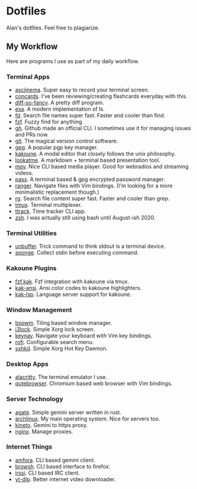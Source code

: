# Dotfiles
Alan's dotfiles. Feel free to plagiarize.

## My Workflow
Here are programs I use as part of my daily workflow.

### Terminal Apps
- [asciinema](https://asciinema.org/). Super easy to record your terminal screen.
- [concards](https://github.com/alanxoc3/concards). I've been reviewing/creating flashcards everyday with this.
- [diff-so-fancy](https://github.com/so-fancy/diff-so-fancy). A pretty diff program.
- [exa](https://github.com/ogham/exa). A modern implementation of ls.
- [fd](https://github.com/sharkdp/fd). Search file names super fast. Faster and cooler than find.
- [fzf](https://github.com/junegunn/fzf). Fuzzy find for anything.
- [gh](https://cli.github.com/). Github made an official CLI. I sometimes use it for managing issues and PRs now.
- [git](https://git-scm.com/). The magical version control software.
- [gpg](https://gnupg.org/). A popular pgp key manager.
- [kakoune](http://kakoune.org/). A modal editor that closely follows the unix philosophy.
- [lookatme](https://github.com/d0c-s4vage/lookatme). A markdown + terminal based presentation tool.
- [mpv](https://mpv.io/). Nice CLI based media player. Good for webradios and streaming videos.
- [pass](https://www.passwordstore.org/). A terminal based & gpg encrypted password manager.
- [ranger](https://github.com/ranger/ranger). Navigate files with Vim bindings. (I'm looking for a more minimalistic replacement though.)
- [rg](https://github.com/BurntSushi/ripgrep). Search file content super fast. Faster and cooler than grep.
- [tmux](https://github.com/tmux/tmux). Terminal multiplexer.
- [ttrack](https://github.com/alanxoc3/ttrack). Time tracker CLI app.
- [zsh](https://www.zsh.org/). I was actually still using bash until August-ish 2020.

### Terminal Utilities
- [unbuffer](http://expect.sourceforge.net/example/unbuffer.man.html). Trick command to think stdout is a terminal device.
- [sponge](https://joeyh.name/code/moreutils/). Collect stdin before executing command.

### Kakoune Plugins
- [fzf.kak](https://github.com/andreyorst/fzf.kak). Fzf integration with kakoune via tmux.
- [kak-ansi](https://github.com/eraserhd/kak-ansi). Ansi color codes to kakoune highlighters.
- [kak-lsp](https://github.com/kak-lsp/kak-lsp). Language server support for kakoune.

### Window Management
- [bspwm](https://github.com/baskerville/bspwm). Tiling based window manager.
- [i3lock](https://github.com/i3/i3lock). Simple Xorg lock screen.
- [keynav](https://github.com/jordansissel/keynav). Navigate your keyboard with Vim key bindings.
- [rofi](https://github.com/davatorium/rofi). Configurable search menu.
- [sxhkd](https://github.com/baskerville/sxhkd). Simple Xorg Hot Key Daemon.

### Desktop Apps
- [alacritty](https://github.com/alacritty/alacritty). The terminal emulator I use.
- [qutebrowser](https://qutebrowser.org/). Chromium based web browser with Vim bindings.

### Server Technology
- [agate](https://github.com/mbrubeck/agate). Simple gemini server written in rust.
- [archlinux](https://www.archlinux.org/). My main operating system. Nice for servers too.
- [kineto](https://github.com/alanxoc3/kineto). Gemini to https proxy.
- [nginx](https://nginx.org/). Manage proxies.

### Internet Things
- [amfora](https://github.com/makeworld-the-better-one/amfora). CLI based gemini client.
- [browsh](https://github.com/browsh-org/browsh). CLI based interface to firefox.
- [irssi](https://irssi.org/). CLI based IRC client.
- [yt-dlp](https://github.com/yt-dlp/yt-dlp). Better internet video downloader.
